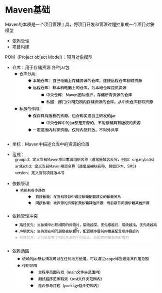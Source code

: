 <!--
 * @Descripttion: 
 * @version: 
 * @Author: Caoke
 * @Date: 2023-09-06 13:57:35
 * @LastEditors: Caoke
 * @LastEditTime: 2023-09-06 16:36:35
-->
# Maven基础
Maven的本质是一个项目管理工具，将项目开发和管理过程抽象成一个项目对象模型
- 依赖管理
- 项目构建


POM（Project object Model）：项目对象模型
- 仓库：用于存储资源 各种jar包
![Alt text](image.png)
- 坐标：Maven中描述仓库中的资源的位置
- 组成：
![Alt text](image-1.png)

- 依赖管理
![Alt text](image-2.png)
- 依赖管理冲突
![Alt text](image-3.png)
- 依赖范围 
![Alt text](image-4.png)